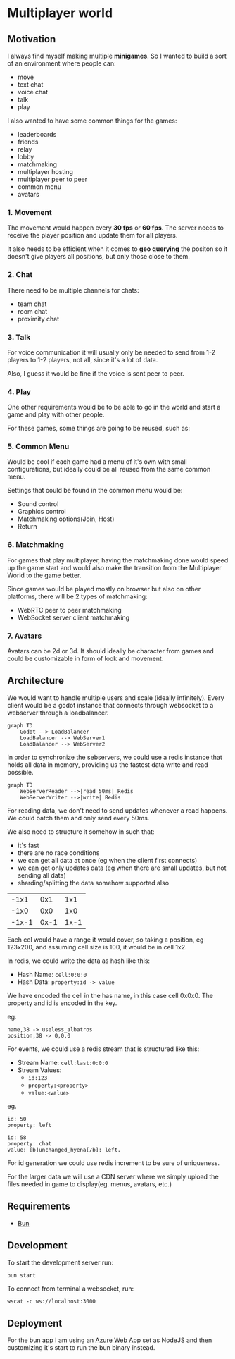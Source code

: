 # Multiplayer world

## Motivation

I always find myself making multiple **minigames**. So I wanted to build a sort of an environment where people can:

- move
- text chat
- voice chat
- talk
- play

I also wanted to have some common things for the games:
- leaderboards
- friends
- relay
- lobby
- matchmaking
- multiplayer hosting
- multiplayer peer to peer
- common menu
- avatars

### 1. Movement

The movement would happen every **30 fps** or **60 fps**. The server needs to receive the player position and update them for all players.

It also needs to be efficient when it comes to **geo querying** the positon so it doesn't give players all positions, but only those close to them.

### 2. Chat

There need to be multiple channels for chats:
- team chat
- room chat
- proximity chat

### 3. Talk

For voice communication it will usually only be needed to send from 1-2 players to 1-2 players, not all, since it's a lot of data.

Also, I guess it would be fine if the voice is sent peer to peer.

### 4. Play

One other requirements would be to be able to go in the world and start a game and play with other people.

For these games, some things are going to be reused, such as:

### 5. Common Menu

Would be cool if each game had a menu of it's own with small configurations, but ideally could be all reused from the same common menu.

Settings that could be found in the common menu would be:

- Sound control
- Graphics control
- Matchmaking options(Join, Host)
- Return

### 6. Matchmaking

For games that play multiplayer, having the matchmaking done would speed up the game start and would also make the transition from the Multiplayer World to the game better.

Since games would be played mostly on browser but also on other platforms, there will be 2 types of matchmaking:

- WebRTC peer to peer matchmaking
- WebSocket server client matchmaking

### 7. Avatars

Avatars can be 2d or 3d. It should ideally be character from games and could be customizable in form of look and movement.

## Architecture

We would want to handle multiple users and scale (ideally infinitely). Every client would be a godot instance that connects through websocket to a webserver through a loadbalancer.


```mermaid
graph TD
    Godot --> LoadBalancer
    LoadBalancer --> WebServer1
    LoadBalancer --> WebServer2
```

In order to synchronize the sebservers, we could use a redis instance that holds all data in memory, providing us the fastest data write and read possible.

```mermaid
graph TD
    WebServerReader -->|read 50ms| Redis
    WebServerWriter -->|write| Redis
```


For reading data, we don't need to send updates whenever a read happens. We could batch them and only send every 50ms.

We also need to structure it somehow in such that:
- it's fast
- there are no race conditions
- we can get all data at once (eg when the client first connects)
- we can get only updates data (eg when there are small updates, but not sending all data)
- sharding/splitting the data somehow supported also

|      |      |      |
| ---- | ---- | ---- |
| -1x1 | 0x1  | 1x1  |
| -1x0 | 0x0  | 1x0  |
| -1x-1| 0x-1 | 1x-1 |

Each cel would have a range it would cover, so taking a position, eg 123x200, and assuming cell size is 100, it would be in cell 1x2.

In redis, we could write the data as hash like this:


- Hash Name: `cell:0:0:0`
- Hash Data: `property:id -> value`

We have encoded the cell in the has name, in this case cell 0x0x0. The property and id is encoded in the key.

eg.

```
name,38 -> useless_albatros
position,38 -> 0,0,0
```

For events, we could use a redis stream that is structured like this:

- Stream Name: `cell:last:0:0:0`
- Stream Values:
    - `id:123`
    - `property:<property>`
    - `value:<value>`

eg.

```
id: 50
property: left

id: 58
property: chat
value: [b]unchanged_hyena[/b]: left.
```

For id generation we could use redis increment to be sure of uniqueness.

For the larger data we will use a CDN server where we simply upload the files needed in game to display(eg. menus, avatars, etc.)

## Requirements

- [Bun](https://bun.sh)

## Development

To start the development server run:
```bash
bun start
```

To connect from terminal a websocket, run:

```
wscat -c ws://localhost:3000
```

## Deployment

For the bun app I am using an [Azure Web App](https://azure.microsoft.com/en-us/products/app-service/web) set as NodeJS and then customizing it's start to run the bun binary instead.


